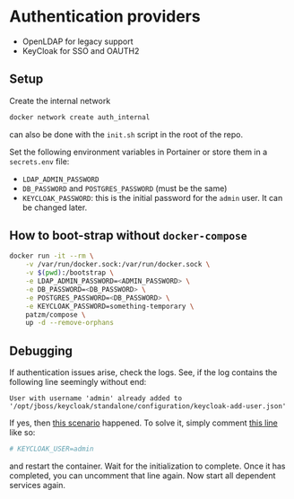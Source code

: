 # Authentication providers
- OpenLDAP for legacy support
- KeyCloak for SSO and OAUTH2

## Setup
Create the internal network
```bash
docker network create auth_internal
```
can also be done with the `init.sh` script in the root of the repo.

Set the following environment variables in Portainer or store them in a `secrets.env` file:
- `LDAP_ADMIN_PASSWORD`
- `DB_PASSWORD` and `POSTGRES_PASSWORD` (must be the same)
- `KEYCLOAK_PASSWORD`: this is the initial password for the `admin` user. It can be changed later.

## How to boot-strap without `docker-compose`
```bash
docker run -it --rm \
    -v /var/run/docker.sock:/var/run/docker.sock \
    -v $(pwd):/bootstrap \
    -e LDAP_ADMIN_PASSWORD=<ADMIN_PASSWORD> \
    -e DB_PASSWORD=<DB_PASSWORD> \
    -e POSTGRES_PASSWORD=<DB_PASSWORD> \
    -e KEYCLOAK_PASSWORD=something-temporary \
    patzm/compose \
    up -d --remove-orphans
```

## Debugging
If authentication issues arise, check the logs.
See, if the log contains the following line seemingly without end:
```
User with username 'admin' already added to '/opt/jboss/keycloak/standalone/configuration/keycloak-add-user.json'
```

If yes, then [this scenario](https://stackoverflow.com/a/60067870/3702319) happened.
To solve it, simply comment [this line](https://github.com/patzm/dockerfiles/blob/22f5841eecfc6365f4abc7ca28b531e927f75a34/auth/keycloak.env#L7) like so:
```INI
# KEYCLOAK_USER=admin
```
and restart the container.
Wait for the initialization to complete.
Once it has completed, you can uncomment that line again.
Now start all dependent services again.
